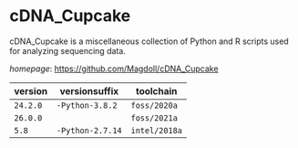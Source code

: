 # cDNA_Cupcake

cDNA_Cupcake is a miscellaneous collection of Python and R scripts used for analyzing sequencing data.

*homepage*: <https://github.com/Magdoll/cDNA_Cupcake>

version | versionsuffix | toolchain
--------|---------------|----------
``24.2.0`` | ``-Python-3.8.2`` | ``foss/2020a``
``26.0.0`` |  | ``foss/2021a``
``5.8`` | ``-Python-2.7.14`` | ``intel/2018a``
